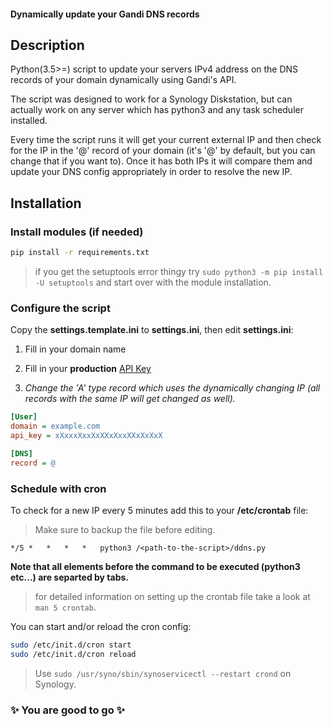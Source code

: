 #### Dynamically update your Gandi DNS records

## Description
Python(3.5>=) script to update your servers IPv4 address on the DNS records of your domain dynamically using Gandi's API.

The script was designed to work for a Synology Diskstation, but can actually work on any server which has python3 and any task scheduler installed.

Every time the script runs it will get your current external IP and then check for the IP in the '@' record of your domain (it's '@' by default, but you can change that if you want to). Once it has both IPs it will compare them and update your DNS config appropriately in order to resolve the new IP.

## Installation
### Install modules (if needed)
```bash
pip install -r requirements.txt
```
> if you get the setuptools error thingy try `sudo python3 -m pip install -U setuptools` and start over with the module installation.

### Configure the script
Copy the **settings.template.ini** to **settings.ini**, then edit **settings.ini**:
1. Fill in your domain name
2. Fill in your **production** [API Key](https://www.gandi.net/admin/apixml/)

3. *Change the 'A' type record which uses the dynamically changing IP (all records with the same IP will get changed as well).*

```ini
[User]
domain = example.com
api_key = xXxxxXxxXxXXxXxxXXxXxXxX

[DNS]
record = @
```

### Schedule with cron
To check for a new IP every 5 minutes add this to your **/etc/crontab** file:
> Make sure to backup the file before editing.

```text
*/5	*	*	*	*	python3 /<path-to-the-script>/ddns.py
```
**Note that all elements before the command to be executed (python3 etc...) are separted by tabs.**
> for detailed information on setting up the crontab file take a look at `man 5 crontab`.

You can start and/or reload the cron config:
```bash
sudo /etc/init.d/cron start
sudo /etc/init.d/cron reload
```
> Use `sudo /usr/syno/sbin/synoservicectl --restart crond` on Synology.

### :sparkles: You are good to go :sparkles:
